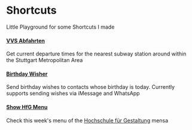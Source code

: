 # Shortcuts
Little Playground for some Shortcuts I made

#### [VVS Abfahrten](https://github.com/Sam0711er/Shortcuts/blob/master/VVS%20Abfahrten.shortcut)
Get current departure times for the nearest subway station around within the Stuttgart Metropolitan Area

#### [Birthday Wisher](https://github.com/Sam0711er/Shortcuts/blob/master/Birthday%20Wisher.shortcut)
Send birthday wishes to contacts whose birthday is today. Currently supports sending wishes via iMessage and WhatsApp

#### [Show HfG Menu](https://github.com/Sam0711er/Shortcuts/blob/master/Show%20HfG%20Menu.shortcut)
Check this week's menu of the [Hochschule für Gestaltung](https://github.com/hfggmuend) mensa
